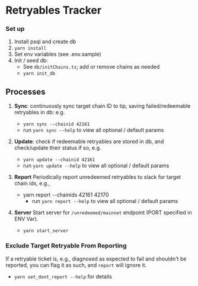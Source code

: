 # Retryables Tracker

### Set up
1. Install psql and create db
1. `yarn install`
1. Set env variables (see .env.sample)
1. Init / seed db:
    - See `db/initChains.ts`; add or remove chains as needed
    - `yarn init_db`

## Processes
1. **Sync**: continuously sync target chain ID to tip, saving failed/redeemable retryables in db: e.g. 
    - `yarn sync --chainid 42161`
    - run `yarn sync --help` to view all optional / default params

2. **Update**: check if redeemable retryables are stored in db, and check/update their status if so, e.g. 
    - `yarn update --chainid 42161`
    - run `yarn update --help` to view all optional / default params

3. **Report** Periodically report unredeemed retryables to slack for target chain ids, e.g.,
    - yarn report --chainids 42161 42170
        - run `yarn report --help` to view all optional / default params

4. **Server** Start server for `/unredeemed/mainnet` endpoint (PORT specified in ENV Var).
    - `yarn start_server`

### Exclude Target Retryable From Reporting
If a retryable ticket is, e.g., diagnosed as expected to fail and shouldn't be reported, you can flag it as such, and `report` will ignore it. 

- `yarn set_dont_report --help` for details